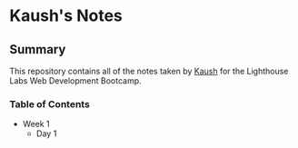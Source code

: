 # Kaush's Notes

## Summary

This repository contains all of the notes taken by [Kaush](https://github.com/kaushjonna) for the Lighthouse Labs Web Development Bootcamp.

### Table of Contents

* Week 1
  * Day 1
